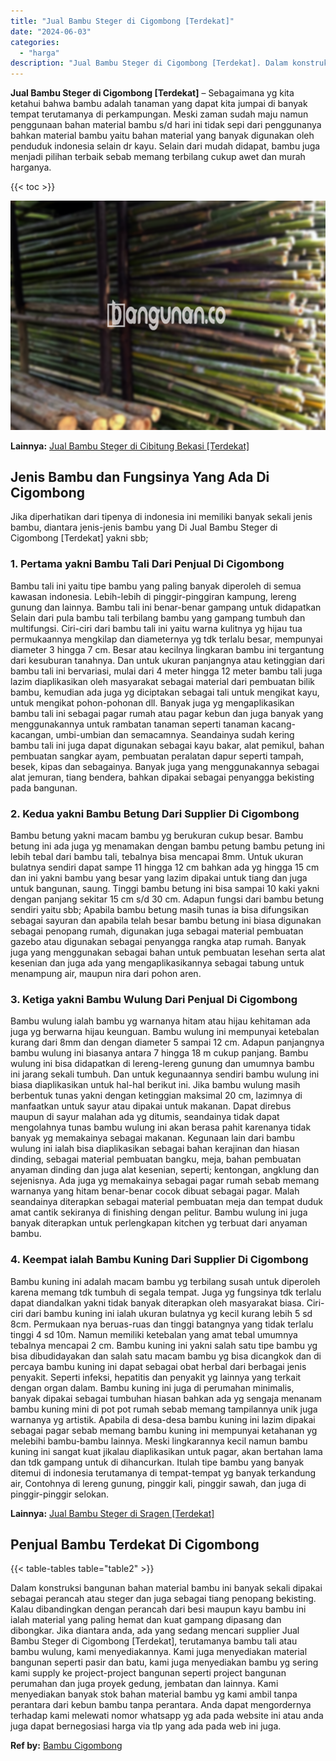 ```yaml
---
title: "Jual Bambu Steger di Cigombong [Terdekat]"
date: "2024-06-03"
categories: 
  - "harga"
description: "Jual Bambu Steger di Cigombong [Terdekat]. Dalam konstruksi bangunan bahan material bambu ini banyak sekali dipakai sebagai perancah atau steger dan juga seb..."
---
```


**Jual Bambu Steger di Cigombong \[Terdekat\]** – Sebagaimana yg kita ketahui bahwa bambu adalah tanaman yang dapat kita jumpai di banyak tempat terutamanya di perkampungan. Meski zaman sudah maju namun penggunaan bahan material bambu s/d hari ini tidak sepi dari penggunanya bahkan material bambu yaitu bahan material yang banyak digunakan oleh penduduk indonesia selain dr kayu. Selain dari mudah didapat, bambu juga menjadi pilihan terbaik sebab memang terbilang cukup awet dan murah harganya.

{{< toc >}}

![Jual Bambu Steger di Cigombong [Terdekat]](/images/jual-bambu-tali-02.png)

**Lainnya:** [Jual Bambu Steger di Cibitung Bekasi \[Terdekat\]](https://bambu.bangunan.co/jual-bambu-steger-di-cibitung-bekasi-terdekat/)

## Jenis Bambu dan Fungsinya Yang Ada Di Cigombong

Jika diperhatikan dari tipenya di indonesia ini memiliki banyak sekali jenis bambu, diantara jenis-jenis bambu yang Di Jual Bambu Steger di Cigombong \[Terdekat\] yakni sbb;

### 1\. Pertama yakni Bambu Tali Dari Penjual Di Cigombong

Bambu tali ini yaitu tipe bambu yang paling banyak diperoleh di semua kawasan indonesia. Lebih-lebih di pinggir-pinggiran kampung, lereng gunung dan lainnya. Bambu tali ini benar-benar gampang untuk didapatkan Selain dari pula bambu tali terbilang bambu yang gampang tumbuh dan multifungsi. Ciri-ciri dari bambu tali ini yaitu warna kulitnya yg hijau tua permukaannya mengkilap dan diameternya yg tdk terlalu besar, mempunyai diameter 3 hingga 7 cm. Besar atau kecilnya lingkaran bambu ini tergantung dari kesuburan tanahnya. Dan untuk ukuran panjangnya atau ketinggian dari bambu tali ini bervariasi, mulai dari 4 meter hingga 12 meter bambu tali juga lazim diaplikasikan oleh masyarakat sebagai material dari pembuatan bilik bambu, kemudian ada juga yg diciptakan sebagai tali untuk mengikat kayu, untuk mengikat pohon-pohonan dll. Banyak juga yg mengaplikasikan bambu tali ini sebagai pagar rumah atau pagar kebun dan juga banyak yang menggunakannya untuk rambatan tanaman seperti tanaman kacang-kacangan, umbi-umbian dan semacamnya. Seandainya sudah kering bambu tali ini juga dapat digunakan sebagai kayu bakar, alat pemikul, bahan pembuatan sangkar ayam, pembuatan peralatan dapur seperti tampah, besek, kipas dan sebagainya. Banyak juga yang menggunakannya sebagai alat jemuran, tiang bendera, bahkan dipakai sebagai penyangga bekisting pada bangunan.

### 2\. Kedua yakni Bambu Betung Dari Supplier Di Cigombong

Bambu betung yakni macam bambu yg berukuran cukup besar. Bambu betung ini ada juga yg menamakan dengan bambu petung bambu petung ini lebih tebal dari bambu tali, tebalnya bisa mencapai 8mm. Untuk ukuran bulatnya sendiri dapat sampe 11 hingga 12 cm bahkan ada yg hingga 15 cm dan ini yakni bambu yang besar yang lazim dipakai untuk tiang dan juga untuk bangunan, saung. Tinggi bambu betung ini bisa sampai 10 kaki yakni dengan panjang sekitar 15 cm s/d 30 cm. Adapun fungsi dari bambu betung sendiri yaitu sbb; Apabila bambu betung masih tunas ia bisa difungsikan sebagai sayuran dan apabila telah besar bambu betung ini biasa digunakan sebagai penopang rumah, digunakan juga sebagai material pembuatan gazebo atau digunakan sebagai penyangga rangka atap rumah. Banyak juga yang menggunakan sebagai bahan untuk pembuatan lesehan serta alat kesenian dan juga ada yang mengaplikasikannya sebagai tabung untuk menampung air, maupun nira dari pohon aren.

### 3\. Ketiga yakni Bambu Wulung Dari Penjual Di Cigombong

Bambu wulung ialah bambu yg warnanya hitam atau hijau kehitaman ada juga yg berwarna hijau keunguan. Bambu wulung ini mempunyai ketebalan kurang dari 8mm dan dengan diameter 5 sampai 12 cm. Adapun panjangnya bambu wulung ini biasanya antara 7 hingga 18 m cukup panjang. Bambu wulung ini bisa didapatkan di lereng-lereng gunung dan umumnya bambu ini jarang sekali tumbuh. Dan untuk kegunaannya sendiri bambu wulung ini biasa diaplikasikan untuk hal-hal berikut ini. Jika bambu wulung masih berbentuk tunas yakni dengan ketinggian maksimal 20 cm, lazimnya di manfaatkan untuk sayur atau dipakai untuk makanan. Dapat direbus maupun di sayur malahan ada yg ditumis, seandainya tidak dapat mengolahnya tunas bambu wulung ini akan berasa pahit karenanya tidak banyak yg memakainya sebagai makanan. Kegunaan lain dari bambu wulung ini ialah bisa diaplikasikan sebagai bahan kerajinan dan hiasan dinding, sebagai material pembuatan bangku, meja, bahan pembuatan anyaman dinding dan juga alat kesenian, seperti; kentongan, angklung dan sejenisnya. Ada juga yg memakainya sebagai pagar rumah sebab memang warnanya yang hitam benar-benar cocok dibuat sebagai pagar. Malah seandainya diterapkan sebagai material pembuatan meja dan tempat duduk amat cantik sekiranya di finishing dengan pelitur. Bambu wulung ini juga banyak diterapkan untuk perlengkapan kitchen yg terbuat dari anyaman bambu.

### 4\. Keempat ialah Bambu Kuning Dari Supplier Di Cigombong

Bambu kuning ini adalah macam bambu yg terbilang susah untuk diperoleh karena memang tdk tumbuh di segala tempat. Juga yg fungsinya tdk terlalu dapat diandalkan yakni tidak banyak diterapkan oleh masyarakat biasa. Ciri-ciri dari bambu kuning ini ialah ukuran bulatnya yg kecil kurang lebih 5 sd 8cm. Permukaan nya beruas-ruas dan tinggi batangnya yang tidak terlalu tinggi 4 sd 10m. Namun memiliki ketebalan yang amat tebal umumnya tebalnya mencapai 2 cm. Bambu kuning ini yakni salah satu tipe bambu yg bisa dibudidayakan dan salah satu macam bambu yg bisa dicangkok dan di percaya bambu kuning ini dapat sebagai obat herbal dari berbagai jenis penyakit. Seperti infeksi, hepatitis dan penyakit yg lainnya yang terkait dengan organ dalam. Bambu kuning ini juga di perumahan minimalis, banyak dipakai sebagai tumbuhan hiasan bahkan ada yg sengaja menanam bambu kuning mini di pot pot rumah sebab memang tampilannya unik juga warnanya yg artistik. Apabila di desa-desa bambu kuning ini lazim dipakai sebagai pagar sebab memang bambu kuning ini mempunyai ketahanan yg melebihi bambu-bambu lainnya. Meski lingkarannya kecil namun bambu kuning ini sangat kuat jikalau diaplikasikan untuk pagar, akan bertahan lama dan tdk gampang untuk di dihancurkan. Itulah tipe bambu yang banyak ditemui di indonesia terutamanya di tempat-tempat yg banyak terkandung air, Contohnya di lereng gunung, pinggir kali, pinggir sawah, dan juga di pinggir-pinggir selokan.

**Lainnya:** [Jual Bambu Steger di Sragen \[Terdekat\]](https://bambu.bangunan.co/jual-bambu-steger-di-sragen-terdekat/)

## Penjual Bambu Terdekat Di Cigombong

{{< table-tables table="table2" >}}

Dalam konstruksi bangunan bahan material bambu ini banyak sekali dipakai sebagai perancah atau steger dan juga sebagai tiang penopang bekisting. Kalau dibandingkan dengan perancah dari besi maupun kayu bambu ini ialah material yang paling hemat dan kuat gampang dipasang dan dibongkar. Jika diantara anda, ada yang sedang mencari supplier Jual Bambu Steger di Cigombong \[Terdekat\], terutamanya bambu tali atau bambu wulung, kami menyediakannya. Kami juga menyediakan material bangunan seperti pasir dan batu, kami juga menyediakan bambu yg sering kami supply ke project-project bangunan seperti project bangunan perumahan dan juga proyek gedung, jembatan dan lainnya. Kami menyediakan banyak stok bahan material bambu yg kami ambil tanpa perantara dari kebun bambu tanpa perantara. Anda dapat mengordernya terhadap kami melewati nomor whatsapp yg ada pada website ini atau anda juga dapat bernegosiasi harga via tlp yang ada pada web ini juga.

**Ref by:** [Bambu Cigombong](https://id.wikipedia.org/wiki/Bambu)
